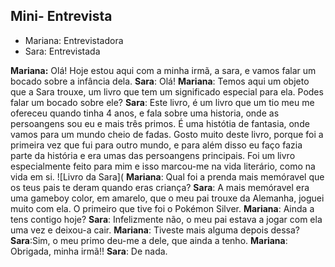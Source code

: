 ## Mini- Entrevista
* Mariana: Entrevistadora
* Sara: Entrevistada

**Mariana:** Olá! Hoje estou aqui com a minha irmã, a sara, e vamos falar um bocado sobre a infância dela.
**Sara**: Olá!
**Mariana**: Temos aqui um objeto que a Sara trouxe, um livro que tem um significado especial para ela. Podes falar um bocado sobre ele?
**Sara**: Este livro, é um livro que um tio meu me ofereceu quando tinha 4 anos, e fala sobre uma historia, onde as persoangens sou eu e mais três primos. É uma histótia de fantasia, onde vamos para um mundo cheio de fadas. Gosto muito deste livro, porque foi a primeira vez que fui para outro mundo, e para além disso eu faço fazia parte da história e era umas das persoangens principais. Foi um livro especialmente feito para mim e isso marcou-me na vida literário, como na vida em si.
![Livro da Sara](
**Mariana**: Qual foi a prenda mais memóravel que os teus pais te deram quando eras criança?
**Sara**: A mais memóravel era uma gameboy color, em amarelo, que o meu pai trouxe da Alemanha, joguei muito com ela. O primeiro que tive foi o Pokémon Silver.
**Mariana**: Ainda a tens contigo hoje?
**Sara**: Infelizmente não, o meu pai estava a jogar com ela uma vez e deixou-a cair.
**Mariana**: Tiveste mais alguma depois dessa?
**Sara**:Sim, o meu primo deu-me a dele, que ainda a tenho.
**Mariana**: Obrigada, minha irmã!!
**Sara**: De nada.

